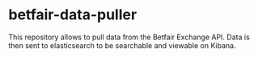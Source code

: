 # betfair-data-puller
This repository allows to pull data from the Betfair Exchange API.
Data is then sent to elasticsearch to be searchable and viewable on Kibana.
